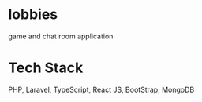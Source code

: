 # lobbies
game and chat room application

# Tech Stack
PHP, Laravel, TypeScript, React JS, BootStrap, MongoDB
